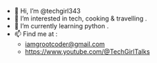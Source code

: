 - 👋 Hi, I’m @techgirl343
- 👀 I’m interested in tech, cooking & travelling . 
- 🌱 I’m currently learning python .
- 📫 Find me at :
     - iamgrootcoder@gmail.com
     - https://www.youtube.com/@TechGirlTalks 

<!---
techgirl343/techgirl343 is a ✨ special ✨ repository because its `README.md` (this file) appears on your GitHub profile.
You can click the Preview link to take a look at your changes.
--->
